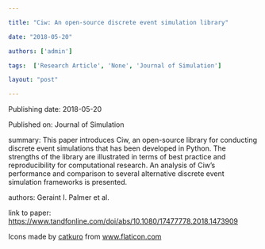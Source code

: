 ---
title: "Ciw: An open-source discrete event simulation library"
date: "2018-05-20"
authors: ['admin']
tags:  ['Research Article', 'None', 'Journal of Simulation']
layout: "post"
---
Publishing date: 2018-05-20

Published on: Journal of Simulation

summary: This paper introduces Ciw, an open-source library for conducting discrete event simulations that has been developed in Python. The strengths of the library are illustrated in terms of best practice and reproducibility for computational research. An analysis of Ciw’s performance and comparison to several alternative discrete event simulation frameworks is presented.

authors: Geraint I. Palmer et al.

link to paper: https://www.tandfonline.com/doi/abs/10.1080/17477778.2018.1473909

Icons made by <a href="https://www.flaticon.com/free-icon/bookshelves_3576884" title="catkuro">catkuro</a> from <a href="https://www.flaticon.com/" title="Flaticon"> www.flaticon.com</a>